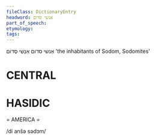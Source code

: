 ```yaml
---
fileClass: DictionaryEntry
headword: אַנשי סדום
part_of_speech: 
etymology: 
tags: 
---
```

אַנשי סדום
אַנְשֵׁי סְדוֹם
'the inhabitants of Sodom, Sodomites'

CENTRAL
========

HASIDIC
=======
= AMERICA = 

/di anšə sədɔm/